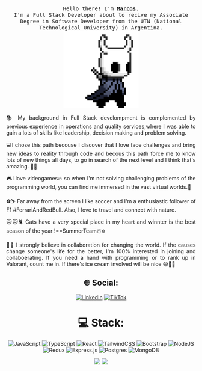 <p align="center">
  <br>
  <samp>
    Hello there! I'm <b><a rel="nofollow noopener noreferrer" target="_blank" href="https://www.linkedin.com/in/marcossenn/">Marcos</a></b>.
    <br>I'm a Full Stack Developer about to recive my Associate Degree in Software Developer from the UTN (National Technological University) in Argentina.<br>

</samp>

  <img src="https://raw.githubusercontent.com/TanZng/TanZng/master/assets/hollor_knight3.gif" width="200"/>

</p>

<div aling="center" style="text-align: justify;" >
📚 My background in Full Stack develompment is complemented by previous experience in operations and quality services,where I was able to gain a lots of skills like leadership, decision making and problem solving.

💻I chose this path becouse I discover that I love face challenges and bring new ideas to reality through code and becous this path force me to know lots of new things all days, to go in search of the next level and I think that's amazing. 🌱🚀


🎮I love videogames🔥 so when I'm not solving challenging problems of the programming world, you can find me immersed in the vast virtual worlds.👾

⚽️⛷️ Far away from the screen I like soccer and I'm a enthusiastic follower of F1 #FerrariAndRedBull. Also, I love to travel and connect with nature.

🐱🐱🐈 Cats have a very special place in my heart and winnter is the best season of the year !==SummerTeam☃️❄️ 

🤝🌟 I strongly believe in collaboration for changing the world. If the causes change someone's life for the better, I'm 100% interested in joining and collaboerating. If you need a hand with programming or to rank up in Valorant, count me in. If there's ice cream involved will be nice 😅🍦✨
</div>



<div align="center">

## 🌐 Social:
[![LinkedIn](https://img.shields.io/badge/LinkedIn-%230077B5.svg?logo=linkedin&logoColor=white)](https://linkedin.com/in/marcossenn/) [![TikTok](https://img.shields.io/badge/TikTok-%23000000.svg?logo=TikTok&logoColor=white)](https://tiktok.com/@codigoymate) 
# 💻 Stack:
![JavaScript](https://img.shields.io/badge/javascript-%23323330.svg?style=for-the-badge&logo=javascript&logoColor=%23F7DF1E) ![TypeScript](https://img.shields.io/badge/typescript-%23007ACC.svg?style=for-the-badge&logo=typescript&logoColor=white) ![React](https://img.shields.io/badge/react-%2320232a.svg?style=for-the-badge&logo=react&logoColor=%2361DAFB) ![TailwindCSS](https://img.shields.io/badge/tailwindcss-%2338B2AC.svg?style=for-the-badge&logo=tailwind-css&logoColor=white)  ![Bootstrap](https://img.shields.io/badge/bootstrap-%23563D7C.svg?style=for-the-badge&logo=bootstrap&logoColor=white) ![NodeJS](https://img.shields.io/badge/node.js-6DA55F?style=for-the-badge&logo=node.js&logoColor=white)  ![Redux](https://img.shields.io/badge/redux-%23593d88.svg?style=for-the-badge&logo=redux&logoColor=white) 
![Express.js](https://img.shields.io/badge/express.js-%23404d59.svg?style=for-the-badge&logo=express&logoColor=%2361DAFB) ![Postgres](https://img.shields.io/badge/postgres-%23316192.svg?style=for-the-badge&logo=postgresql&logoColor=white) ![MongoDB](https://img.shields.io/badge/MongoDB-%234ea94b.svg?style=for-the-badge&logo=mongodb&logoColor=white)






</div>

<div align="center">

  <img height="180em" src="https://github-readme-stats.vercel.app/api?username=marcos-senn&theme=buefy&show_icons=true" />
  <img height="180em" src="https://github-readme-stats.vercel.app/api/top-langs/?username=marcos-senn&theme=buefy&layout=compact" />


</div>



